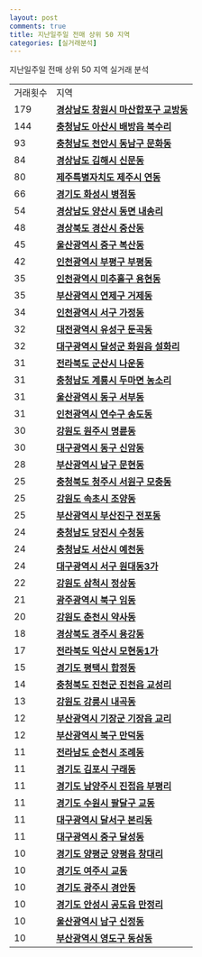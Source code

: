 ```yaml
---
layout: post
comments: true
title: 지난일주일 전매 상위 50 지역
categories: [실거래분석]
---
```


지난일주일 전매 상위 50 지역 실거래 분석

<table>
  <tr>
    <td>거래횟수</td>
    <td>지역</td>
  </tr>

  <tr>
    <td>179</td>
    <td colspan="4" style="font-weight: bold;"><a href="/실거래가/2021/05/22/48125.html">경상남도 창원시 마산합포구 교방동</a></td>
  </tr>

  <tr>
    <td>144</td>
    <td colspan="4" style="font-weight: bold;"><a href="/실거래가/2021/05/22/44200.html">충청남도 아산시 배방읍 북수리</a></td>
  </tr>

  <tr>
    <td>93</td>
    <td colspan="4" style="font-weight: bold;"><a href="/실거래가/2021/05/22/44131.html">충청남도 천안시 동남구 문화동</a></td>
  </tr>

  <tr>
    <td>84</td>
    <td colspan="4" style="font-weight: bold;"><a href="/실거래가/2021/05/22/48250.html">경상남도 김해시 신문동</a></td>
  </tr>

  <tr>
    <td>80</td>
    <td colspan="4" style="font-weight: bold;"><a href="/실거래가/2021/05/22/50110.html">제주특별자치도 제주시 연동</a></td>
  </tr>

  <tr>
    <td>66</td>
    <td colspan="4" style="font-weight: bold;"><a href="/실거래가/2021/05/22/41590.html">경기도 화성시 병점동</a></td>
  </tr>

  <tr>
    <td>54</td>
    <td colspan="4" style="font-weight: bold;"><a href="/실거래가/2021/05/22/48330.html">경상남도 양산시 동면 내송리</a></td>
  </tr>

  <tr>
    <td>48</td>
    <td colspan="4" style="font-weight: bold;"><a href="/실거래가/2021/05/22/47290.html">경상북도 경산시 중산동</a></td>
  </tr>

  <tr>
    <td>45</td>
    <td colspan="4" style="font-weight: bold;"><a href="/실거래가/2021/05/22/31110.html">울산광역시 중구 복산동</a></td>
  </tr>

  <tr>
    <td>42</td>
    <td colspan="4" style="font-weight: bold;"><a href="/실거래가/2021/05/22/28237.html">인천광역시 부평구 부평동</a></td>
  </tr>

  <tr>
    <td>35</td>
    <td colspan="4" style="font-weight: bold;"><a href="/실거래가/2021/05/22/28177.html">인천광역시 미추홀구 용현동</a></td>
  </tr>

  <tr>
    <td>35</td>
    <td colspan="4" style="font-weight: bold;"><a href="/실거래가/2021/05/22/26470.html">부산광역시 연제구 거제동</a></td>
  </tr>

  <tr>
    <td>34</td>
    <td colspan="4" style="font-weight: bold;"><a href="/실거래가/2021/05/22/28260.html">인천광역시 서구 가정동</a></td>
  </tr>

  <tr>
    <td>32</td>
    <td colspan="4" style="font-weight: bold;"><a href="/실거래가/2021/05/22/30200.html">대전광역시 유성구 둔곡동</a></td>
  </tr>

  <tr>
    <td>32</td>
    <td colspan="4" style="font-weight: bold;"><a href="/실거래가/2021/05/22/27710.html">대구광역시 달성군 화원읍 설화리</a></td>
  </tr>

  <tr>
    <td>31</td>
    <td colspan="4" style="font-weight: bold;"><a href="/실거래가/2021/05/22/45130.html">전라북도 군산시 나운동</a></td>
  </tr>

  <tr>
    <td>31</td>
    <td colspan="4" style="font-weight: bold;"><a href="/실거래가/2021/05/22/44250.html">충청남도 계룡시 두마면 농소리</a></td>
  </tr>

  <tr>
    <td>31</td>
    <td colspan="4" style="font-weight: bold;"><a href="/실거래가/2021/05/22/31170.html">울산광역시 동구 서부동</a></td>
  </tr>

  <tr>
    <td>31</td>
    <td colspan="4" style="font-weight: bold;"><a href="/실거래가/2021/05/22/28185.html">인천광역시 연수구 송도동</a></td>
  </tr>

  <tr>
    <td>30</td>
    <td colspan="4" style="font-weight: bold;"><a href="/실거래가/2021/05/22/42130.html">강원도 원주시 명륜동</a></td>
  </tr>

  <tr>
    <td>30</td>
    <td colspan="4" style="font-weight: bold;"><a href="/실거래가/2021/05/22/27140.html">대구광역시 동구 신암동</a></td>
  </tr>

  <tr>
    <td>28</td>
    <td colspan="4" style="font-weight: bold;"><a href="/실거래가/2021/05/22/26290.html">부산광역시 남구 문현동</a></td>
  </tr>

  <tr>
    <td>25</td>
    <td colspan="4" style="font-weight: bold;"><a href="/실거래가/2021/05/22/43112.html">충청북도 청주시 서원구 모충동</a></td>
  </tr>

  <tr>
    <td>25</td>
    <td colspan="4" style="font-weight: bold;"><a href="/실거래가/2021/05/22/42210.html">강원도 속초시 조양동</a></td>
  </tr>

  <tr>
    <td>25</td>
    <td colspan="4" style="font-weight: bold;"><a href="/실거래가/2021/05/22/26230.html">부산광역시 부산진구 전포동</a></td>
  </tr>

  <tr>
    <td>24</td>
    <td colspan="4" style="font-weight: bold;"><a href="/실거래가/2021/05/22/44270.html">충청남도 당진시 수청동</a></td>
  </tr>

  <tr>
    <td>24</td>
    <td colspan="4" style="font-weight: bold;"><a href="/실거래가/2021/05/22/44210.html">충청남도 서산시 예천동</a></td>
  </tr>

  <tr>
    <td>24</td>
    <td colspan="4" style="font-weight: bold;"><a href="/실거래가/2021/05/22/27170.html">대구광역시 서구 원대동3가</a></td>
  </tr>

  <tr>
    <td>22</td>
    <td colspan="4" style="font-weight: bold;"><a href="/실거래가/2021/05/22/42230.html">강원도 삼척시 정상동</a></td>
  </tr>

  <tr>
    <td>21</td>
    <td colspan="4" style="font-weight: bold;"><a href="/실거래가/2021/05/22/29170.html">광주광역시 북구 임동</a></td>
  </tr>

  <tr>
    <td>20</td>
    <td colspan="4" style="font-weight: bold;"><a href="/실거래가/2021/05/22/42110.html">강원도 춘천시 약사동</a></td>
  </tr>

  <tr>
    <td>18</td>
    <td colspan="4" style="font-weight: bold;"><a href="/실거래가/2021/05/22/47130.html">경상북도 경주시 용강동</a></td>
  </tr>

  <tr>
    <td>17</td>
    <td colspan="4" style="font-weight: bold;"><a href="/실거래가/2021/05/22/45140.html">전라북도 익산시 모현동1가</a></td>
  </tr>

  <tr>
    <td>15</td>
    <td colspan="4" style="font-weight: bold;"><a href="/실거래가/2021/05/22/41220.html">경기도 평택시 합정동</a></td>
  </tr>

  <tr>
    <td>14</td>
    <td colspan="4" style="font-weight: bold;"><a href="/실거래가/2021/05/22/43750.html">충청북도 진천군 진천읍 교성리</a></td>
  </tr>

  <tr>
    <td>13</td>
    <td colspan="4" style="font-weight: bold;"><a href="/실거래가/2021/05/22/42150.html">강원도 강릉시 내곡동</a></td>
  </tr>

  <tr>
    <td>12</td>
    <td colspan="4" style="font-weight: bold;"><a href="/실거래가/2021/05/22/26710.html">부산광역시 기장군 기장읍 교리</a></td>
  </tr>

  <tr>
    <td>12</td>
    <td colspan="4" style="font-weight: bold;"><a href="/실거래가/2021/05/22/26320.html">부산광역시 북구 만덕동</a></td>
  </tr>

  <tr>
    <td>11</td>
    <td colspan="4" style="font-weight: bold;"><a href="/실거래가/2021/05/22/46150.html">전라남도 순천시 조례동</a></td>
  </tr>

  <tr>
    <td>11</td>
    <td colspan="4" style="font-weight: bold;"><a href="/실거래가/2021/05/22/41570.html">경기도 김포시 구래동</a></td>
  </tr>

  <tr>
    <td>11</td>
    <td colspan="4" style="font-weight: bold;"><a href="/실거래가/2021/05/22/41360.html">경기도 남양주시 진접읍 부평리</a></td>
  </tr>

  <tr>
    <td>11</td>
    <td colspan="4" style="font-weight: bold;"><a href="/실거래가/2021/05/22/41115.html">경기도 수원시 팔달구 교동</a></td>
  </tr>

  <tr>
    <td>11</td>
    <td colspan="4" style="font-weight: bold;"><a href="/실거래가/2021/05/22/27290.html">대구광역시 달서구 본리동</a></td>
  </tr>

  <tr>
    <td>11</td>
    <td colspan="4" style="font-weight: bold;"><a href="/실거래가/2021/05/22/27110.html">대구광역시 중구 달성동</a></td>
  </tr>

  <tr>
    <td>10</td>
    <td colspan="4" style="font-weight: bold;"><a href="/실거래가/2021/05/22/41830.html">경기도 양평군 양평읍 창대리</a></td>
  </tr>

  <tr>
    <td>10</td>
    <td colspan="4" style="font-weight: bold;"><a href="/실거래가/2021/05/22/41670.html">경기도 여주시 교동</a></td>
  </tr>

  <tr>
    <td>10</td>
    <td colspan="4" style="font-weight: bold;"><a href="/실거래가/2021/05/22/41610.html">경기도 광주시 경안동</a></td>
  </tr>

  <tr>
    <td>10</td>
    <td colspan="4" style="font-weight: bold;"><a href="/실거래가/2021/05/22/41550.html">경기도 안성시 공도읍 만정리</a></td>
  </tr>

  <tr>
    <td>10</td>
    <td colspan="4" style="font-weight: bold;"><a href="/실거래가/2021/05/22/31140.html">울산광역시 남구 신정동</a></td>
  </tr>

  <tr>
    <td>10</td>
    <td colspan="4" style="font-weight: bold;"><a href="/실거래가/2021/05/22/26200.html">부산광역시 영도구 동삼동</a></td>
  </tr>

</table>
